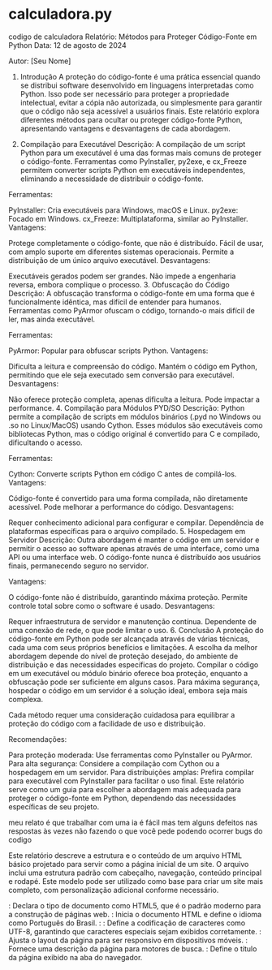# calculadora.py
codigo de calculadora
Relatório: Métodos para Proteger Código-Fonte em Python
Data: 12 de agosto de 2024

Autor: [Seu Nome]

1. Introdução
A proteção do código-fonte é uma prática essencial quando se distribui software desenvolvido em linguagens interpretadas como Python. Isso pode ser necessário para proteger a propriedade intelectual, evitar a cópia não autorizada, ou simplesmente para garantir que o código não seja acessível a usuários finais. Este relatório explora diferentes métodos para ocultar ou proteger código-fonte Python, apresentando vantagens e desvantagens de cada abordagem.

2. Compilação para Executável
Descrição: A compilação de um script Python para um executável é uma das formas mais comuns de proteger o código-fonte. Ferramentas como PyInstaller, py2exe, e cx_Freeze permitem converter scripts Python em executáveis independentes, eliminando a necessidade de distribuir o código-fonte.

Ferramentas:

PyInstaller: Cria executáveis para Windows, macOS e Linux.
py2exe: Focado em Windows.
cx_Freeze: Multiplataforma, similar ao PyInstaller.
Vantagens:

Protege completamente o código-fonte, que não é distribuído.
Fácil de usar, com amplo suporte em diferentes sistemas operacionais.
Permite a distribuição de um único arquivo executável.
Desvantagens:

Executáveis gerados podem ser grandes.
Não impede a engenharia reversa, embora complique o processo.
3. Obfuscação do Código
Descrição: A obfuscação transforma o código-fonte em uma forma que é funcionalmente idêntica, mas difícil de entender para humanos. Ferramentas como PyArmor ofuscam o código, tornando-o mais difícil de ler, mas ainda executável.

Ferramentas:

PyArmor: Popular para obfuscar scripts Python.
Vantagens:

Dificulta a leitura e compreensão do código.
Mantém o código em Python, permitindo que ele seja executado sem conversão para executável.
Desvantagens:

Não oferece proteção completa, apenas dificulta a leitura.
Pode impactar a performance.
4. Compilação para Módulos PYD/SO
Descrição: Python permite a compilação de scripts em módulos binários (.pyd no Windows ou .so no Linux/MacOS) usando Cython. Esses módulos são executáveis como bibliotecas Python, mas o código original é convertido para C e compilado, dificultando o acesso.

Ferramentas:

Cython: Converte scripts Python em código C antes de compilá-los.
Vantagens:

Código-fonte é convertido para uma forma compilada, não diretamente acessível.
Pode melhorar a performance do código.
Desvantagens:

Requer conhecimento adicional para configurar e compilar.
Dependência de plataformas específicas para o arquivo compilado.
5. Hospedagem em Servidor
Descrição: Outra abordagem é manter o código em um servidor e permitir o acesso ao software apenas através de uma interface, como uma API ou uma interface web. O código-fonte nunca é distribuído aos usuários finais, permanecendo seguro no servidor.

Vantagens:

O código-fonte não é distribuído, garantindo máxima proteção.
Permite controle total sobre como o software é usado.
Desvantagens:

Requer infraestrutura de servidor e manutenção contínua.
Dependente de uma conexão de rede, o que pode limitar o uso.
6. Conclusão
A proteção do código-fonte em Python pode ser alcançada através de várias técnicas, cada uma com seus próprios benefícios e limitações. A escolha da melhor abordagem depende do nível de proteção desejado, do ambiente de distribuição e das necessidades específicas do projeto. Compilar o código em um executável ou módulo binário oferece boa proteção, enquanto a obfuscação pode ser suficiente em alguns casos. Para máxima segurança, hospedar o código em um servidor é a solução ideal, embora seja mais complexa.

Cada método requer uma consideração cuidadosa para equilibrar a proteção do código com a facilidade de uso e distribuição.

Recomendações:

Para proteção moderada: Use ferramentas como PyInstaller ou PyArmor.
Para alta segurança: Considere a compilação com Cython ou a hospedagem em um servidor.
Para distribuições amplas: Prefira compilar para executável com PyInstaller para facilitar o uso final.
Este relatório serve como um guia para escolher a abordagem mais adequada para proteger o código-fonte em Python, dependendo das necessidades específicas de seu projeto.

meu relato é que trabalhar com uma ia é fácil mas tem alguns defeitos nas respostas às vezes não fazendo o que você pede podendo ocorrer bugs do codigo

Este relatório descreve a estrutura e o conteúdo de um arquivo HTML básico projetado para servir como a página inicial de um site. O arquivo inclui uma estrutura padrão com cabeçalho, navegação, conteúdo principal e rodapé. Este modelo pode ser utilizado como base para criar um site mais completo, com personalização adicional conforme necessário.

: Declara o tipo de documento como HTML5, que é o padrão moderno para a construção de páginas web. : Inicia o documento HTML e define o idioma como Português do Brasil. : : Define a codificação de caracteres como UTF-8, garantindo que caracteres especiais sejam exibidos corretamente. : Ajusta o layout da página para ser responsivo em dispositivos móveis. : Fornece uma descrição da página para motores de busca. <title>Meu Site</title>: Define o título da página exibido na aba do navegador. <style>: Contém estilos CSS para personalizar a aparência da página. : : Inclui o título principal do site. : Contém a barra de navegação com links para diferentes seções do site. : Área principal do conteúdo da página, com uma introdução e lista de elementos adicionais que podem ser incluídos. : Rodapé da página com direitos autorais Os estilos CSS incorporados no <style> são usados para estilizar a página, incluindo: Estilização do Corpo (body): Define a fonte padrão, margens, preenchimentos e cor de fundo. Estilização do Cabeçalho (header): Define a cor de fundo, a cor do texto e o alinhamento. Estilização da Navegação (nav): Define o estilo da barra de navegação, incluindo o layout de lista e o comportamento ao passar o mouse sobre os links. Estilização do Conteúdo Principal (main): Adiciona preenchimento e cor de fundo para a área de conteúdo. Estilização do Rodapé (footer): Define a cor de fundo, a cor do texto e o alinhamento. O arquivo HTML fornecido estabelece uma estrutura básica e funcional para uma página web. Ele inclui elementos essenciais como cabeçalho, navegação, conteúdo principal e rodapé, permitindo uma personalização fácil para atender às necessidades específicas de um site. A utilização de CSS para estilização melhora a aparência da página e facilita a personalização. Este modelo serve como um ponto de partida para o desenvolvimento de sites mais complexos e pode ser expandido com mais páginas, estilos e funcionalidades conforme necessário.
